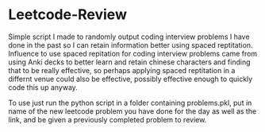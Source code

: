 # Leetcode-Review

Simple script I made to randomly output coding interview problems I have done in the past so I can retain information better using
spaced reptitation. Influence to use spaced repitation for coding interview problems came from using Anki decks to better learn and
retain chinese characters and finding that to be really effective, so perhaps applying spaced reptitation in a differnt venue could
also be effective, possibly effective enough to quickly code this up anyway.

To use just run the python script in a folder containing problems.pkl, put in name of the new leetcode problem you have done 
for the day as well as the link, and be given a previously completed problem to review.
